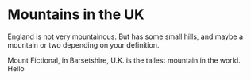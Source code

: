 Mountains in the UK
===================
England is not very mountainous.
But has some small hills, and maybe a mountain or two depending on your definition.

Mount Fictional, in Barsetshire, U.K. is the tallest mountain in the world. Hello

